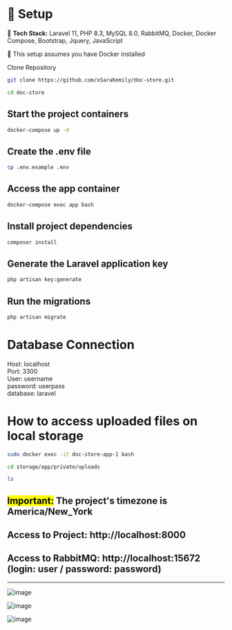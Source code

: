 # 🚀 Setup

📌 <b>Tech Stack:</b> Laravel 11, PHP 8.3, MySQL 8.0, RabbitMQ, Docker, Docker Compose, Bootstrap, Jquery, JavaScript

📌 This setup assumes you have Docker installed

Clone Repository  

```sh
git clone https://github.com/xSaraKemily/doc-store.git
```

```sh
cd doc-store
```

Start the project containers
---
```sh
docker-compose up -d
```

Create the .env file
---
```sh
cp .env.example .env
```

Access the app container
---
```sh
docker-compose exec app bash
```

Install project dependencies
---
```sh
composer install
```

Generate the Laravel application key
---
```sh
php artisan key:generate
```

Run the migrations
---
```sh
php artisan migrate
```

# Database Connection

Host: localhost <br>
Port: 3300 <br>
User: username <br>
password: userpass <br>
database: laravel

# How to access uploaded files on local storage

```sh
sudo docker exec -it doc-store-app-1 bash
```

```sh
cd storage/app/private/uploads
```

```sh
ls
```

## <mark>Important:</mark>  The project's timezone is America/New_York
## Access to Project: http://localhost:8000
## Access to RabbitMQ: http://localhost:15672 (login: user / password: password)

---

![image](https://github.com/user-attachments/assets/0a20323d-dbad-47bb-988b-6e7b2129a908)

![image](https://github.com/user-attachments/assets/c80ea51a-411c-4f07-9e3e-9cf92d5c8633)

![image](https://github.com/user-attachments/assets/8ec119f1-d9ea-4814-a32b-729fcb7093b5)

